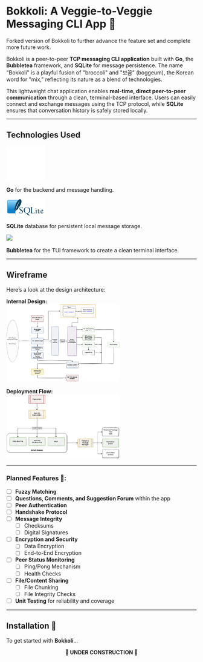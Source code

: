 # Bokkoli: A Veggie-to-Veggie Messaging CLI App 🌱

Forked version of Bokkoli to further advance the feature set and complete more future work.

Bokkoli is a peer-to-peer **TCP messaging CLI application** built with **Go**, the **Bubbletea** framework, and **SQLite** for message persistence. The name "Bokkoli" is a playful fusion of "broccoli" and "보끔" (boggeum), the Korean word for "mix," reflecting its nature as a blend of technologies.

This lightweight chat application enables **real-time, direct peer-to-peer communication** through a clean, terminal-based interface. Users can easily connect and exchange messages using the TCP protocol, while **SQLite** ensures that conversation history is safely stored locally.

---

## Technologies Used

<img src="./assets/go-logo-white.png" width="20%" alt="go logo"/>

**Go** for the backend and message handling.

  <img src="./assets/sqlite-logo.png" width="20%" alt="sqlite logo" />

**SQLite** database for persistent local message storage.

  <img src="https://avatars.githubusercontent.com/u/24752999?s=200&v=4" width="10%">

**Bubbletea** for the TUI framework to create a clean terminal interface.

---

## Wireframe

Here’s a look at the design architecture:

**Internal Design:**  
<img src="./assets/bokkoli-design-architecture.png" width="300" />

**Deployment Flow:**  
<img src="./assets/bokkoli-deployment-process.png" width="300" />

---

### Planned Features 🚀:

- [ ] **Fuzzy Matching**
- [ ] **Questions, Comments, and Suggestion Forum** within the app
- [ ] **Peer Authentication**
- [ ] **Handshake Protocol**
- [ ] **Message Integrity**
  - [ ] Checksums
  - [ ] Digital Signatures
- [ ] **Encryption and Security**
  - [ ] Data Encryption
  - [ ] End-to-End Encryption
- [ ] **Peer Status Monitoring**
  - [ ] Ping/Pong Mechanism
  - [ ] Health Checks
- [ ] **File/Content Sharing**
  - [ ] File Chunking
  - [ ] File Integrity Checks
- [ ] **Unit Testing** for reliability and coverage

---

## Installation 🔧

To get started with **Bokkoli**...

<b><p style="text-align: center;">🚧 UNDER CONSTRUCTION 🚧</p></b>
